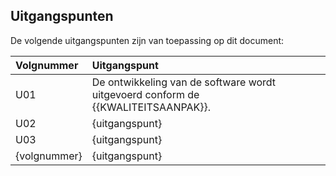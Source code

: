 ## Uitgangspunten

De volgende uitgangspunten zijn van toepassing op dit document:

| Volgnummer  | Uitgangspunt |
|:-----|:----|
| U01 | De ontwikkeling van de software wordt uitgevoerd conform de {{KWALITEITSAANPAK}}. |
| U02 | {uitgangspunt} |
| U03 | {uitgangspunt} |
| {volgnummer} | {uitgangspunt} |
